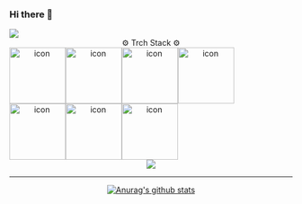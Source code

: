 ### Hi there 👋

<!--
**slobbie/slobbie** is a ✨ _special_ ✨ repository because its `README.md` (this file) appears on your GitHub profile.

Here are some ideas to get you started:

- 🔭 I’m currently working on ...
- 🌱 I’m currently learning ...
- 👯 I’m looking to collaborate on ...
- 🤔 I’m looking for help with ...
- 💬 Ask me about ...
- 📫 How to reach me: ...
- 😄 Pronouns: ...
- ⚡ Fun fact: ...
-->


<img src="https://capsule-render.vercel.app/api?type=waving&color=auto&height=300&section=header&text=Hello,I`m%20Slobbie&fontSize=90" />
<div align="center"> 
 ⚙️ Trch Stack ⚙️ 
<div style="display: flex; align-items: flex-start;"><img src="https://techstack-generator.vercel.app/js-icon.svg" alt="icon" width="100" height="100" /><img src="https://techstack-generator.vercel.app/ts-icon.svg" alt="icon" width="100" height="100" /><img src="https://techstack-generator.vercel.app/react-icon.svg" alt="icon" width="100" height="100" /><img src="https://techstack-generator.vercel.app/redux-icon.svg" alt="icon" width="100" height="100" /></div><div style="display: flex; align-items: flex-start;"><img src="https://techstack-generator.vercel.app/sass-icon.svg" alt="icon" width="100" height="100" /><img src="https://techstack-generator.vercel.app/github-icon.svg" alt="icon" width="100" height="100" /><img src="https://techstack-generator.vercel.app/prettier-icon.svg" alt="icon" width="100" height="100" /></div>
 <img src="https://img.shields.io/badge/Next.js-000000?style=flat&logo=Next.js&logoColor=white"/>
   
-----------------------

[![Anurag's github stats](https://github-readme-stats.vercel.app/api?username=slobbie)](https://github.com/anuraghazra/github-readme-stats)
</div>


                                           


